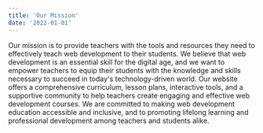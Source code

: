 ```yaml
---
title: 'Our Mission'
date: '2022-01-01'
---
```


Our mission is to provide teachers with the tools and resources they need to effectively teach web development to their students. We believe that web development is an essential skill for the digital age, and we want to empower teachers to equip their students with the knowledge and skills necessary to succeed in today's technology-driven world. Our website offers a comprehensive curriculum, lesson plans, interactive tools, and a supportive community to help teachers create engaging and effective web development courses. We are committed to making web development education accessible and inclusive, and to promoting lifelong learning and professional development among teachers and students alike.
